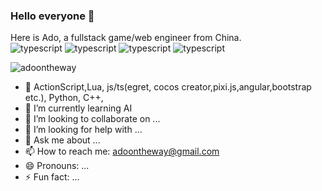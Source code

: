 ### Hello everyone 👋

<!--
**adoontheway/adoontheway** is a ✨ _special_ ✨ repository because its `README.md` (this file) appears on your GitHub profile.

Here are some ideas to get you started:
-->
Here is Ado, a fullstack game/web engineer from China.   
![typescript](https://img.shields.io/badge/typescript-1-orange)
![typescript](https://img.shields.io/badge/python-2/3-green)
![typescript](https://img.shields.io/badge/nodejs-10-yellow)
![typescript](https://img.shields.io/badge/golang-2-purple)

![adoontheway](https://github-readme-stats.vercel.app/api?username=adoontheway&show_icons=true&theme=radical)  


- 🔭 ActionScript,Lua, js/ts(egret, cocos creator,pixi.js,angular,bootstrap etc.), Python, C++, 
- 🌱 I’m currently learning AI
- 👯 I’m looking to collaborate on ...
- 🤔 I’m looking for help with ...
- 💬 Ask me about ...
- 📫 How to reach me: adoontheway@gmail.com
- 😄 Pronouns: ...
- ⚡ Fun fact: ...

